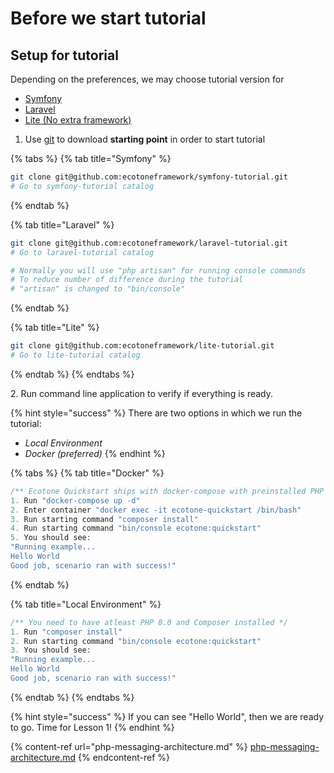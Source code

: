 # Before we start tutorial

## Setup for tutorial

Depending on the preferences, we may choose tutorial version for&#x20;

* [Symfony](https://symfony.com/)&#x20;
* [Laravel](https://laravel.com/)
* [Lite (No extra framework)](../modules/ecotone-lite/)

1. Use [git](https://git-scm.com) to download **starting point** in order to start tutorial

{% tabs %}
{% tab title="Symfony" %}
```bash
git clone git@github.com:ecotoneframework/symfony-tutorial.git
# Go to symfony-tutorial catalog
```
{% endtab %}

{% tab title="Laravel" %}
```bash
git clone git@github.com:ecotoneframework/laravel-tutorial.git
# Go to laravel-tutorial catalog

# Normally you will use "php artisan" for running console commands
# To reduce number of difference during the tutorial
# "artisan" is changed to "bin/console"
```
{% endtab %}

{% tab title="Lite" %}
```bash
git clone git@github.com:ecotoneframework/lite-tutorial.git
# Go to lite-tutorial catalog
```
{% endtab %}
{% endtabs %}

2\. Run command line application to verify if everything is ready.&#x20;

{% hint style="success" %}
There are two options in which we run the tutorial:&#x20;

* _Local Environment_&#x20;
* _Docker (preferred)_
{% endhint %}

{% tabs %}
{% tab title="Docker" %}
```php
/** Ecotone Quickstart ships with docker-compose with preinstalled PHP 8.0 */
1. Run "docker-compose up -d"
2. Enter container "docker exec -it ecotone-quickstart /bin/bash"
3. Run starting command "composer install"
4. Run starting command "bin/console ecotone:quickstart"
5. You should see:
"Running example...
Hello World
Good job, scenario ran with success!"
```
{% endtab %}

{% tab title="Local Environment" %}
```php
/** You need to have atleast PHP 8.0 and Composer installed */
1. Run "composer install" 
2. Run starting command "bin/console ecotone:quickstart"
3. You should see:
"Running example...
Hello World
Good job, scenario ran with success!"
```
{% endtab %}
{% endtabs %}

{% hint style="success" %}
If you can see "Hello World", then we are ready to go. Time for Lesson 1!
{% endhint %}

{% content-ref url="php-messaging-architecture.md" %}
[php-messaging-architecture.md](php-messaging-architecture.md)
{% endcontent-ref %}
